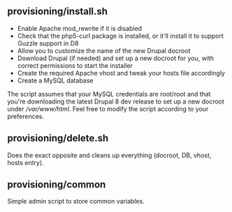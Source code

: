 provisioning/install.sh
-----------------------

- Enable Apache mod_rewrite if it is disabled
- Check that the php5-curl package is installed, or it'll install it to support Guzzle support in D8
- Allow you to customize the name of the new Drupal docroot
- Download Drupal (if needed) and set up a new docroot for you, with correct permissions to start the installer
- Create the required Apache vhost and tweak your hosts file accordingly
- Create a MySQL database

The script assumes that your MySQL credentials are root/root and that you're downloading the latest Drupal 8 dev release to set up a new docroot under _/var/www/html_. Feel free to modify the script according to your preferences.

provisioning/delete.sh
----------------------

Does the exact opposite and cleans up everything (docroot, DB, vhost, hosts entry).

provisioning/common
-------------------

Simple admin script to store common variables.
